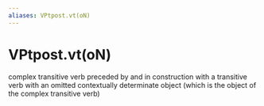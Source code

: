 ```yaml
---
aliases: VPtpost.vt(oN)
---
```

# VPtpost.vt(oN)

complex transitive verb preceded by and in construction with a transitive verb with an omitted contextually determinate object (which is the object of the complex transitive verb)